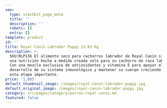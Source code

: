 ```yaml
---
seo:
  type: stackbit_page_meta
  title: ''
  description: ''
  robots: []
  extra: []
template: product
id: ''
title: Royal Canin Labrador Puppy 13.63 Kg
description: >-
  SKU:RLP136 El alimento seco para cachorros labrador de Royal Canin significa
  una nutrición hecha a medida creada solo para su cachorro de raza labrador.
  Con una mezcla exclusiva de antioxidantes y vitamina E para apoyar el
  desarrollo de su sistema inmunológico y mantener su cuerpo creciendo fuerte en
  esta etapa importante.
price: '1,885'
default_thumbnail_image: /images/royal-canin-labrador-puppy.jpg
default_original_image: /images/royal-canin-labrador-puppy.jpg
category: src/pages/category/perros-royal-canin.md
featured: false
---
```

